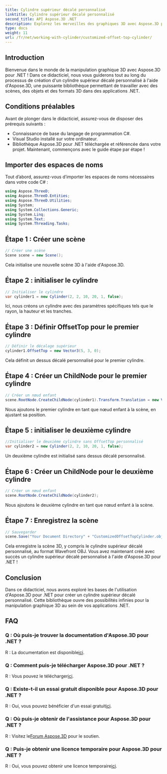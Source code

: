 ```yaml
---
title: Cylindre supérieur décalé personnalisé
linktitle: Cylindre supérieur décalé personnalisé
second_title: API Aspose.3D .NET
description: Explorez les merveilles des graphiques 3D avec Aspose.3D pour .NET. Apprenez à créer sans effort des cylindres supérieurs décalés personnalisés. Améliorez votre expérience de codage maintenant !
type: docs
weight: 11
url: /fr/net/working-with-cylinder/customized-offset-top-cylinder/
---
```

## Introduction
Bienvenue dans le monde de la manipulation graphique 3D avec Aspose.3D pour .NET ! Dans ce didacticiel, nous vous guiderons tout au long du processus de création d'un cylindre supérieur décalé personnalisé à l'aide d'Aspose.3D, une puissante bibliothèque permettant de travailler avec des scènes, des objets et des formats 3D dans des applications .NET.
## Conditions préalables
Avant de plonger dans le didacticiel, assurez-vous de disposer des prérequis suivants :
- Connaissance de base du langage de programmation C#.
- Visual Studio installé sur votre ordinateur.
- Bibliothèque Aspose.3D pour .NET téléchargée et référencée dans votre projet.
Maintenant, commençons avec le guide étape par étape !
## Importer des espaces de noms
Tout d’abord, assurez-vous d’importer les espaces de noms nécessaires dans votre code C# :
```csharp
using Aspose.ThreeD;
using Aspose.ThreeD.Entities;
using Aspose.ThreeD.Utilities;
using System;
using System.Collections.Generic;
using System.Linq;
using System.Text;
using System.Threading.Tasks;
```
## Étape 1 : Créer une scène
```csharp
// Créer une scène
Scene scene = new Scene();
```
Cela initialise une nouvelle scène 3D à l'aide d'Aspose.3D.
## Étape 2 : initialiser le cylindre
```csharp
// Initialiser le cylindre
var cylinder1 = new Cylinder(2, 2, 10, 20, 1, false);
```
Ici, nous créons un cylindre avec des paramètres spécifiques tels que le rayon, la hauteur et les tranches.
## Étape 3 : Définir OffsetTop pour le premier cylindre
```csharp
// Définir le décalage supérieur
cylinder1.OffsetTop = new Vector3(5, 3, 0);
```
Cela définit un dessus décalé personnalisé pour le premier cylindre.
## Étape 4 : Créer un ChildNode pour le premier cylindre
```csharp
// Créer un nœud enfant
scene.RootNode.CreateChildNode(cylinder1).Transform.Translation = new Vector3(10, 0, 0);
```
Nous ajoutons le premier cylindre en tant que nœud enfant à la scène, en ajustant sa position.
## Étape 5 : initialiser le deuxième cylindre
```csharp
//Initialiser le deuxième cylindre sans OffsetTop personnalisé
var cylinder2 = new Cylinder(2, 2, 10, 20, 1, false);
```
Un deuxième cylindre est initialisé sans dessus décalé personnalisé.
## Étape 6 : Créer un ChildNode pour le deuxième cylindre
```csharp
// Créer un nœud enfant
scene.RootNode.CreateChildNode(cylinder2);
```
Nous ajoutons le deuxième cylindre en tant que nœud enfant à la scène.
## Étape 7 : Enregistrez la scène
```csharp
// Sauvegarder
scene.Save("Your Document Directory" + "CustomizedOffsetTopCylinder.obj", FileFormat.WavefrontOBJ);
```
Cela enregistre la scène 3D, y compris le cylindre supérieur décalé personnalisé, au format Wavefront OBJ.
Vous avez maintenant créé avec succès un cylindre supérieur décalé personnalisé à l'aide d'Aspose.3D pour .NET !
## Conclusion
Dans ce didacticiel, nous avons exploré les bases de l'utilisation d'Aspose.3D pour .NET pour créer un cylindre supérieur décalé personnalisé. Cette bibliothèque ouvre des possibilités infinies pour la manipulation graphique 3D au sein de vos applications .NET.
## FAQ
### Q : Où puis-je trouver la documentation d'Aspose.3D pour .NET ?
 R : La documentation est disponible[ici](https://reference.aspose.com/3d/net/).
### Q : Comment puis-je télécharger Aspose.3D pour .NET ?
 R : Vous pouvez le télécharger[ici](https://releases.aspose.com/3d/net/).
### Q : Existe-t-il un essai gratuit disponible pour Aspose.3D pour .NET ?
 R : Oui, vous pouvez bénéficier d'un essai gratuit[ici](https://releases.aspose.com/).
### Q : Où puis-je obtenir de l'assistance pour Aspose.3D pour .NET ?
 R : Visitez le[Forum Aspose.3D](https://forum.aspose.com/c/3d/18) pour le soutien.
### Q : Puis-je obtenir une licence temporaire pour Aspose.3D pour .NET ?
 R : Oui, vous pouvez obtenir une licence temporaire[ici](https://purchase.aspose.com/temporary-license/).